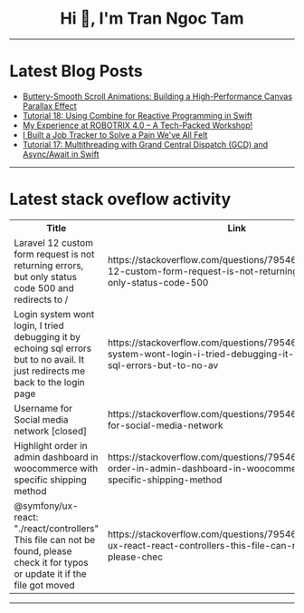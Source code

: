 <h1 align="center">Hi 👋, I'm Tran Ngoc Tam</h1>

---

# Latest Blog Posts 
<!-- BLOG-POST-LIST:START -->
- [Buttery-Smooth Scroll Animations: Building a High-Performance Canvas Parallax Effect](https://dev.to/nidal_tahir_cde5660ddbe04/buttery-smooth-scroll-animations-building-a-high-performance-canvas-parallax-effect-2m8l)
- [Tutorial 18: Using Combine for Reactive Programming in Swift](https://dev.to/cl0udleadanis/tutorial-18-using-combine-for-reactive-programming-in-swift-38pn)
- [My Experience at ROBOTRIX 4.0 – A Tech-Packed Workshop!](https://dev.to/anushree_shee_bb8d161905f/my-experience-at-robotrix-40-a-tech-packed-workshop-1k0k)
- [I Built a Job Tracker to Solve a Pain We&#39;ve All Felt](https://dev.to/mani_shankartulabandu_52/i-built-a-job-tracker-to-solve-a-pain-weve-all-felt-39c0)
- [Tutorial 17: Multithreading with Grand Central Dispatch &lpar;GCD&rpar; and Async/Await in Swift](https://dev.to/cl0udleadanis/tutorial-17-multithreading-with-grand-central-dispatch-gcd-and-asyncawait-in-swift-8eh)
<!-- BLOG-POST-LIST:END -->

---

# Latest stack oveflow activity
<table>
  <tr><th>Title</th><th>Link</th></tr>
  <!-- STACKOVERFLOW:START --><tr><td>Laravel 12 custom form request is not returning errors, but only status code 500 and redirects to /</td><td>https://stackoverflow.com/questions/79546987/laravel-12-custom-form-request-is-not-returning-errors-but-only-status-code-500</td></tr><tr><td>Login system wont login, I tried debugging it by echoing sql errors but to no avail. It just redirects me back to the login page</td><td>https://stackoverflow.com/questions/79546791/login-system-wont-login-i-tried-debugging-it-by-echoing-sql-errors-but-to-no-av</td></tr><tr><td>Username for Social media network [closed]</td><td>https://stackoverflow.com/questions/79546769/username-for-social-media-network</td></tr><tr><td>Highlight order in admin dashboard in woocommerce with specific shipping method</td><td>https://stackoverflow.com/questions/79546758/highlight-order-in-admin-dashboard-in-woocommerce-with-specific-shipping-method</td></tr><tr><td>@symfony/ux-react: &quot;./react/controllers&quot; This file can not be found, please check it for typos or update it if the file got moved</td><td>https://stackoverflow.com/questions/79546509/symfony-ux-react-react-controllers-this-file-can-not-be-found-please-chec</td></tr><!-- STACKOVERFLOW:END -->
</table>

---


